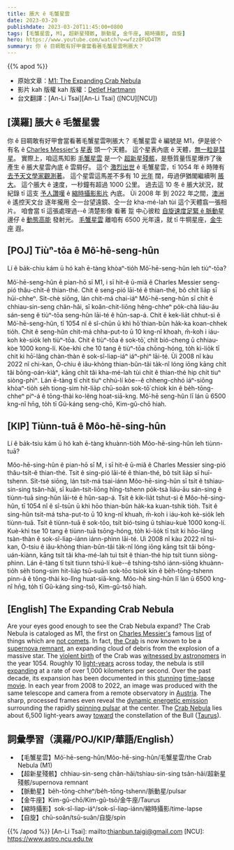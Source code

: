 ```yaml
---
title: 脹大 ê 毛蟹星雲
date: 2023-03-20
publishdate: 2023-03-20T11:45:00+0800
tags: [毛蟹星雲, M1, 超新星殘骸, 脈動星, 金牛座, 縮時攝影, 自旋]
hero: https://www.youtube.com/watch?v=wfzz8FUD4TM
summary: 你 ê 目睭敢有好甲會當看著毛蟹星雲咧脹大？
---
```


{{% apod %}}

- 原始文章：[M1: The Expanding Crab Nebula](https://apod.nasa.gov/apod/ap230320.html)
- 影片 kah 版權 kah 版權：[Detlef Hartmann](https://www.astrobin.com/users/DetlefHartmann/)
- 台文翻譯：[An-Li Tsai][An-Li Tsai] ([NCU][NCU])

## [漢羅] 脹大 ê 毛蟹星雲
你 ê 目睭敢有好甲會當看著毛蟹星雲咧脹大？
毛蟹星雲 ê 編號是 M1，伊是彼个有名 ê [Charles Messier's][Charles Messier's] [星表][list] 頭一个天體。
這个星表內底 ê 天體，[無一粒是彗星][not comets]。
實際上，咱這馬知影 [毛蟹星雲][the Crab] 是一个 [超新星殘骸][supernova remnant]，是懸質量恆星爆炸了後產生 ê 脹大星雲內底 ê 雲屑仔。
這个 [激烈出世][violent birth] ê 毛蟹星雲，tī 1054 年 ê 時陣有 [去予天文學家觀測著][witnessed by astronomers]。
這个星雲這馬差不多有 10 [光年][light-years] 闊，毋過伊猶閣繼續咧 [脹大][expanding]。
這个脹大 ê 速度，一秒鐘有超過 1000 公里。
過去這 10 冬 ê 脹大狀況，就紀錄 tī 這支 [予人讚嘆][stunning] ê [縮時攝影影片][time-lapse movie] 內底。
Ùi 2008 年 到 2022 年之間，[澳洲][Austria] ê 遙控天文台 逐年攏用 仝一台望遠鏡、仝一台 kha-mé-lah tùi 這个天體翕一張相片。
咱會當 tī 這張處理過--ê 清楚影像 看著 踅 中心彼粒 [自旋速度足緊 ê 脈動星][spinning pulsar] 邊仔 ê [動態高能][dynamic energetic emission] 發射光。
[毛蟹星雲][Crab Nebula] 離咱有 6500 光年遠，就 tī 牛犅星座，[金牛座][Taurus] 遐。



## [POJ] Tiùⁿ-tōa ê Mô͘-hē-seng-hûn
Lí ê ba̍k-chiu kám ū hó kah ē-tàng khòaⁿ-tio̍h Mô͘-hē-seng-hûn leh tiùⁿ-tōa?

Mô͘-hē-seng-hûn ê pian-hō sī M1, i sī hit-ê ū-miâ ê Charles Messier seng-pió thâu-chi̍t-ê thian-thé.
Chit ê seng-pió lāi-té ê thian-thé, bô chi̍t lia̍p sī hūi-chheⁿ.
Si̍t-chè siōng, lán chit-má chai-iáⁿ Mô͘-hē-seng-hûn sī chi̍t ê chhiau-sin-seng chân-hâi, sī koân-chit-liōng hêng-chheⁿ po̍k-chà liáu-āu sán-seng ê tiùⁿ-tōa seng-hûn lāi-té ê hûn-sap-á.
Chit ê kek-lia̍t chhut-sì ê Mô͘-hē-seng-hûn, tī 1054 nî ê sî-chūn ū khì hō͘ thian-bûn ha̍k-ka koan-chhek tio̍h.
Chit ê seng-hûn chit-má chha-put-to ū 10 kng-nî khoah, m̄-koh i iáu-koh kè-sio̍k leh tiùⁿ-tōa.
Chit ê tiùⁿ-tōa ê sok-tō͘, chi̍t bió-cheng ū chhiau-kòe 1000 kong-lí.
Kòe-khì che 10 tang ê tiùⁿ-tōa chōng-hóng, to̍h kì-lio̍k tī chit ki hō͘-lâng chàn-thàn ê sok-sî-liap-iáⁿ iáⁿ-phìⁿ lāi-té.
Ùi 2008 nî kàu 2022 nî chi-kan, Ò-chiu ê iâu-khòng thian-bûn-tâi ta̍k-nî lóng iōng kāng chi̍t tâi bōng-oán-kiàⁿ, kāng chi̍t tâi kha-mé-lah tùi chit ê thian-thé hip chi̍t tiuⁿ siòng-phìⁿ.
Lán ē-tàng tī chit tiuⁿ chhú-lí kòe--ê chheng-chhó iáⁿ-siōng khòaⁿ-tio̍h se̍h tiong-sim hit-lia̍p chū-soân sok-tō͘ chiok kín ê be̍h-tōng-chheⁿ piⁿ-á ê tōng-thài ko-lêng hoat-siā-kng.
Mô͘-hē seng-hûn lī lán ū 6500 kng-nî hn̄g, to̍h tī Gû-káng seng-chō, Kim-gû-chō hiah.


## [KIP] Tiùnn-tuā ê Môo-hē-sing-hûn
Lí ê ba̍k-tsiu kám ū hó kah ē-tàng khuànn-tio̍h Môo-hē-sing-hûn leh tiùnn-tuā?

Môo-hē-sing-hûn ê pian-hō sī M, i sī hit-ê ū-miâ ê Charles Messier sing-pió thâu-tsi̍t-ê thian-thé.
Tsit ê sing-pió lāi-té ê thian-thé, bô tsi̍t lia̍p sī huī-tshenn.
Si̍t-tsè siōng, lán tsit-má tsai-iánn Môo-hē-sing-hûn sī tsi̍t ê tshiau-sin-sing tsân-hâi, sī kuân-tsit-liōng hîng-tshenn po̍k-tsà liáu-āu sán-sing ê tiùnn-tuā sing-hûn lāi-té ê hûn-sap-á.
Tsit ê kik-lia̍t tshut-sì ê Môo-hē-sing-hûn, tī 1054 nî ê sî-tsūn ū khì hōo thian-bûn ha̍k-ka kuan-tshik tio̍h.
Tsit ê sing-hûn tsit-má tsha-put-to ū 10 kng-nî khuah, m̄-koh i iáu-koh kè-sio̍k leh tiùnn-tuā.
Tsit ê tiùnn-tuā ê sok-tōo, tsi̍t bió-tsing ū tshiau-kuè 1000 kong-lí.
Kuè-khì tse 10 tang ê tiùnn-tuā tsōng-hóng, to̍h kì-lio̍k tī tsit ki hōo-lâng tsàn-thàn ê sok-sî-liap-iánn iánn-phìnn lāi-té.
Uì 2008 nî kàu 2022 nî tsi-kan, Ò-tsiu ê iâu-khòng thian-bûn-tâi ta̍k-nî lóng iōng kāng tsi̍t tâi bōng-uán-kiànn, kāng tsi̍t tâi kha-mé-lah tuì tsit ê thian-thé hip tsi̍t tiunn siòng-phìnn.
Lán ē-tàng tī tsit tiunn tshú-lí kuè--ê tshing-tshó iánn-siōng khuànn-tio̍h se̍h tiong-sim hit-lia̍p tsū-suân sok-tōo tsiok kín ê be̍h-tōng-tshenn pinn-á ê tōng-thài ko-lîng huat-siā-kng.
Môo-hē sing-hûn lī lán ū 6500 kng-nî hn̄g, to̍h tī Gû-káng sing-tsō, Kim-gû-tsō hiah.


## [English] The Expanding Crab Nebula
Are your eyes good enough to see the Crab Nebula expand?
The Crab Nebula is cataloged as M1, the first on [Charles Messier's][Charles Messier's] famous [list][list] of things which are [not comets][not comets].
In fact, [the Crab][the Crab] is now known to be a [supernova remnant][supernova remnant], an expanding cloud of debris from the explosion of a massive star.
The [violent birth][violent birth] of the Crab was [witnessed by astronomers][witnessed by astronomers] in the year 1054.
Roughly 10 [light-years][light-years] across today, the nebula is still [expanding][expanding] at a rate of over 1,000 kilometers per second.
Over the past decade, its expansion has been documented in this [stunning][stunning] [time-lapse movie][time-lapse movie].
In each year from 2008 to 2022, an image was produced with the same telescope and camera from a remote observatory in [Austria][Austria].
The sharp, processed frames even reveal the [dynamic energetic emission][dynamic energetic emission] surrounding the rapidly [spinning pulsar][spinning pulsar] at the center.
The [Crab Nebula][Crab Nebula] lies about 6,500 light-years away [toward][toward] the constellation of the Bull ([Taurus][Taurus]).



## 詞彙學習（漢羅/POJ/KIP/華語/English）
- 【毛蟹星雲】Mô͘-hē-seng-hûn/Môo-hē-sing-hûn/毛蟹星雲/the Crab Nebula (M1)
- 【超新星殘骸】chhiau-sin-seng chân-hâi/tshiau-sin-sing tsân-hâi/超新星殘骸/supernova remnant
- 【脈動星】be̍h-tōng-chheⁿ/be̍h-tōng-tshenn/脈動星/pulsar
- 【金牛座】Kim-gû-chō/Kim-gû-tsō/金牛座/Taurus
- 【縮時攝影】sok-sî-liap-iáⁿ/sok-sî-liap-iánn/縮時攝影/time-lapse 
- 【自旋】chū-soân/tsū-suân/自旋/spin



{{% /apod %}}
[An-Li Tsai]: mailto:thianbun.taigi@gmail.com
[NCU]: https://www.astro.ncu.edu.tw

[copyright]: https://apod.nasa.gov/apod/fap/lib/about_apod.html#srapply
[License]: https://creativecommons.org/licenses/by/2.0/


[Charles Messier's]:https://en.wikipedia.org/wiki/Charles_Messier
[list]:https://en.wikipedia.org/wiki/Messier_object
[not comets]:https://apod.nasa.gov/apod/ap110901.html
[the Crab]:https://apod.nasa.gov/apod/ap230115.html
[supernova remnant]:https://imagine.gsfc.nasa.gov/science/objects/supernova_remnants.html
[violent birth]:https://www.youtube.com/watch?v=aysiMbgml5g
[witnessed by astronomers]:http://messier.seds.org/more/m001_sn.html
[light-years]:https://spaceplace.nasa.gov/light-year/
[expanding]:https://www.youtube.com/watch?v=ccsvJMkF5Bs
[stunning]:https://d.newsweek.com/en/full/2040076/startled-cat-looks-camera.webp
[time-lapse movie]:https://www.astrobin.com/ija7jc/B/
[Austria]:https://en.wikipedia.org/wiki/Austria
[dynamic energetic emission]:https://chandra.harvard.edu/photo/2002/0052/animations.html
[spinning pulsar]:https://apod.nasa.gov/apod/ap220821.html
[Crab Nebula]:https://apod.nasa.gov/apod/ap180909.html
[toward]:https://youtu.be/oJ9qJFQ0EE8
[Taurus]:https://en.wikipedia.org/wiki/Taurus_(constellation)


